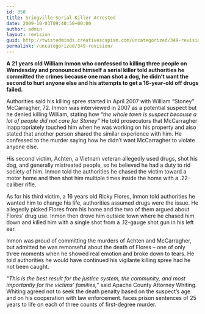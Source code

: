 ```yaml
---
id: 350
title: Sringville Serial Killer Arrested
date: 2009-10-03T09:40:50+00:00
author: admin
layout: revision
guid: http://twistedminds.creativescapism.com/uncategorized/349-revision/
permalink: /uncategorized/349-revision/
---
```

<p class="dropcap-first">
  <strong>A 21 years old William Inmon who confessed to killing three people on Wendesday and pronounced himself a serial killer told authorities he committed the crimes because one man shot a dog, he didn&#8217;t want the second to hurt anyone else and his attempts to get a 16-year-old off drugs failed.</strong>
</p>

Authorities said his killing spree started in April 2007 with William &#8220;Stoney&#8221; McCarragher, 72. Inmon was interviewed in 2007 as a potential suspect but he denied killing William, stating how &#8220;_the whole town is suspect because a lot of people did not care for Stoney&#8221;_ He told prosecutors that McCarragher inappropriately touched him when he was working on his property and also stated that another person shared the similar experience with him. He confessed to the murder saying how he didn&#8217;t want McCarragher to violate anyone else.

His second victim, Achten, a Vietnam veteran allegedly used drugs, shot his dog, and generally mistreated people, so he believed he had a duty to rid society of him. Inmon told the authorities he chased the victim toward a motor home and then shot him multiple times inside the home with a .22-caliber rifle.

As for his third victim, a 16 years old Ricky Flores, Inmon told authorities he wanted him to change his life, authorities assumed drugs were the issue. He allegedly picked Flores from his home and the two of them argued about Flores&#8217; drug use. Inmon then drove him outside town where he chased him down and killed him with a single shot from a .12-gauge shot gun in his left ear.

Inmon was proud of committing the murders of Achten and McCarragher, but admitted he was remorseful about the death of Flores &#8211; one of only three moments when he showed real emotion and broke down to tears. He told authorities he would have continued his vigilante killing spree had he not been caught.

_&#8220;This is the best result for the justice system, the community, and most importantly for the victims&#8217; families,&#8221;_ said Apache County Attorney Whiting. Whiting agreed not to seek the death penalty based on the suspect&#8217;s age and on his cooperation with law enforcement. faces prison sentences of 25 years to life on each of three counts of first-degree murder.